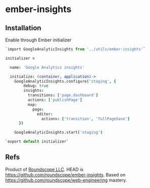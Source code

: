ember-insights
==============

Installation
------------

Enable through Ember initializer
```coffeescript
`import GoogleAnalyticInsights from '../utils/ember-insights'`

initializer =

  name: 'Google Analytics insights'

  initialize: (container, application)->
    GoogleAnalyticInsights.configure('staging', {
        debug: true
        insights:
          transitions: ['page.dashboard']
          actions: ['publishPage']
          map:
            page:
              editor:
                actions: ['transition', 'fullPageSave']
      })

    GoogleAnalyticInsights.start('staging')

`export default initializer`
```

Refs
----

Product of [Roundscope LLC](http://roundscope.com). HEAD is https://github.com/roundscope/ember-insights. Based on https://github.com/roundscope/web-engineering mastery.
